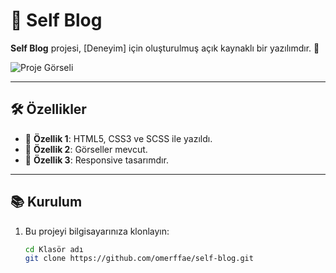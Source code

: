 # 📌 Self Blog

**Self Blog** projesi, [Deneyim] için oluşturulmuş açık kaynaklı bir yazılımdır. 🚀  

![Proje Görseli](./images/self-blog-gif.gif)  

---

## 🛠️ Özellikler

- 🔹 **Özellik 1**: HTML5, CSS3 ve SCSS ile yazıldı.
- 🔹 **Özellik 2**: Görseller mevcut.  
- 🔹 **Özellik 3**: Responsive tasarımdır.  

---

## 📚 Kurulum

1. Bu projeyi bilgisayarınıza klonlayın:  
   ```bash
   cd Klasör adı
   git clone https://github.com/omerffae/self-blog.git